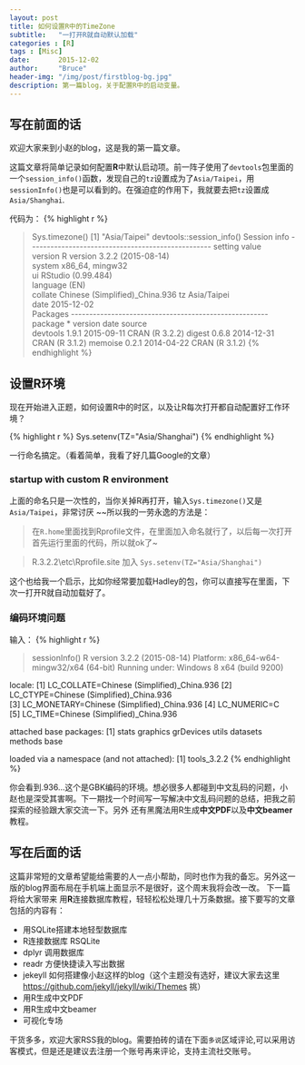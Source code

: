 ```yaml
---
layout: post
title: 如何设置R中的TimeZone
subtitle:   "一打开R就自动默认加载"
categories : [R]
tags : [Misc]
date:       2015-12-02
author:     "Bruce"
header-img: "/img/post/firstblog-bg.jpg"
description: 第一篇blog，关于配置R中的启动变量。
---
```



## 写在前面的话

欢迎大家来到小赵的blog，这是我的第一篇文章。
    
这篇文章将简单记录如何配置**R**中默认启动项。前一阵子使用了`devtools`包里面的一个`session_info()`函数，发现自己的`tz`设置成为了`Asia/Taipei`，用`sessionInfo()`也是可以看到的。在强迫症的作用下，我就要去把`tz`设置成`Asia/Shanghai`.

代码为：
{% highlight r %}

> Sys.timezone()
[1] "Asia/Taipei"
> devtools::session_info()
Session info --------------------------------------------------
 setting  value                         
 version  R version 3.2.2 (2015-08-14)  
 system   x86_64, mingw32               
 ui       RStudio (0.99.484)            
 language (EN)                          
 collate  Chinese (Simplified)_China.936
 tz       Asia/Taipei                   
 date     2015-12-02                    
Packages ------------------------------------------------------
 package  * version date       source        
 devtools   1.9.1   2015-09-11 CRAN (R 3.2.2)
 digest     0.6.8   2014-12-31 CRAN (R 3.1.2)
 memoise    0.2.1   2014-04-22 CRAN (R 3.1.2)
{% endhighlight %}

## 设置R环境

现在开始进入正题，如何设置R中的时区，以及让R每次打开都自动配置好工作环境？

{% highlight r %}
Sys.setenv(TZ="Asia/Shanghai")
{% endhighlight %}

一行命名搞定。（看着简单，我看了好几篇Google的文章）

### startup with custom R environment

上面的命名只是一次性的，当你关掉R再打开，输入`Sys.timezone()`又是`Asia/Taipei`，非常讨厌 ~~所以我的一劳永逸的方法是：

> 在`R.home`里面找到Rprofile文件，在里面加入命名就行了，以后每一次打开首先运行里面的代码，所以就ok了~   

> R.3.2.2\etc\Rprofile.site  加入 `Sys.setenv(TZ="Asia/Shanghai")` 

这个也给我一个启示，比如你经常要加载Hadley的包，你可以直接写在里面，下次一打开R就自动加载好了。

### 编码环境问题
输入：
{% highlight r %}
> sessionInfo()
R version 3.2.2 (2015-08-14)
Platform: x86_64-w64-mingw32/x64 (64-bit)
Running under: Windows 8 x64 (build 9200)

locale:
[1] LC_COLLATE=Chinese (Simplified)_China.936 
[2] LC_CTYPE=Chinese (Simplified)_China.936   
[3] LC_MONETARY=Chinese (Simplified)_China.936
[4] LC_NUMERIC=C                              
[5] LC_TIME=Chinese (Simplified)_China.936    

attached base packages:
[1] stats     graphics  grDevices utils     datasets  methods   base     

loaded via a namespace (and not attached):
[1] tools_3.2.2
{% endhighlight %}

你会看到.936...这个是GBK编码的环境。想必很多人都碰到中文乱码的问题，小赵也是深受其害啊。下一期找一个时间写一写解决中文乱码问题的总结，把我之前探索的经验跟大家交流一下。另外 还有黑魔法用R生成**中文PDF**以及**中文beamer**教程。

## 写在后面的话

这篇非常短的文章希望能给需要的人一点小帮助，同时也作为我的备忘。另外这一版的blog界面布局在手机端上面显示不是很好，这个周末我将会改一改。
下一篇将给大家带来 用**R**连接数据库教程，轻轻松松处理几十万条数据。接下要写的文章包括的内容有：

- 用SQLite搭建本地轻型数据库
- R连接数据库 RSQLite
- dplyr 调用数据库
- readr 方便快捷读入写出数据
- jekeyll 如何搭建像小赵这样的blog（这个主题没有选好，建议大家去这里 https://github.com/jekyll/jekyll/wiki/Themes 挑）
- 用R生成中文PDF
- 用R生成中文beamer
- 可视化专场

干货多多，欢迎大家RSS我的blog。需要拍砖的请在下面`多说`区域评论,可以采用访客模式，但是还是建议去注册一个账号再来评论，支持主流社交账号。
